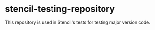 # stencil-testing-repository

This repository is used in Stencil's tests for testing major version code.
